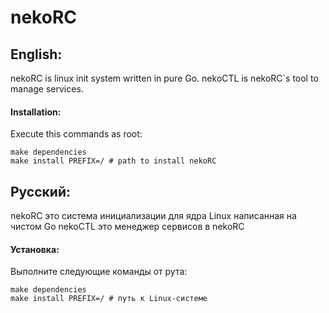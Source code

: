 # nekoRC
## English:
nekoRC is linux init system written in pure Go.
nekoCTL is nekoRC`s tool to manage services.

#### Installation:
Execute this commands as root:
```shell
make dependencies
make install PREFIX=/ # path to install nekoRC
```

## Русский:
nekoRC это система инициализации для ядра Linux написанная на чистом Go
nekoCTL это менеджер сервисов в nekoRC

#### Установка:
Выполните следующие команды от рута:
```shell
make dependencies
make install PREFIX=/ # путь к Linux-системе
```
